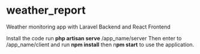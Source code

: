 # weather_report
Weather monitoring app with Laravel Backend and React Frontend

Install the code run **php artisan serve** /app_name/server
Then enter to /app_name/client and run **npm install** then n**pm start** to use the application.
